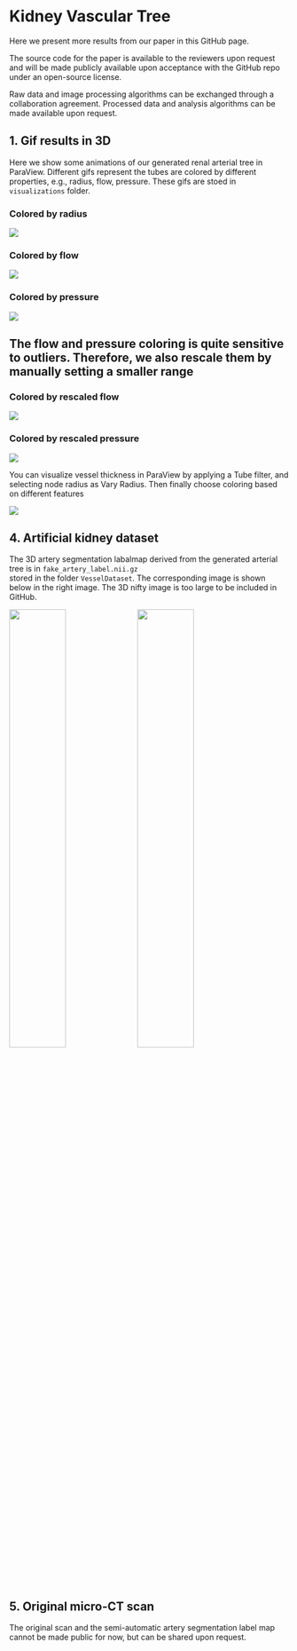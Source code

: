 # Kidney Vascular Tree

Here we present more results from our paper in this GitHub page.

The source code for the paper is available to the reviewers upon request and will be made publicly available upon acceptance with the GitHub repo under an open-source license. 

Raw data and image processing algorithms can be exchanged through a collaboration agreement. 
Processed data and analysis algorithms can be made available upon request.

##  1. Gif results in 3D
Here we show some animations of our generated renal arterial tree in ParaView. 
Different gifs represent the tubes are colored by different properties, e.g., radius, flow, pressure.
These gifs are stoed in ```visualizations``` folder.

### Colored by radius
 ![](visualizations/radius1.gif) 
### Colored by flow
 ![](visualizations/flow.gif) 
### Colored by pressure
 ![](visualizations/pressure.gif) 

## The flow and pressure coloring is quite sensitive to outliers. Therefore, we also rescale them by manually setting a smaller range 
### Colored by rescaled flow
 ![](visualizations/flow_rescaled.gif) 
### Colored by rescaled pressure
 ![](visualizations/pressure_rescaled.gif) 


[//]: # (<img src="visualizations/pressure.gif" width=30% height=50%>)

[//]: # (<img src="visualizations/pressure.gif" width=30% height=50%>)

[//]: # (<p float="center">)

[//]: # (  <img src="visualizations/radius.gif" width="40%" />)

[//]: # (  <img src="visualizations/radius.gif" width="40%" /> )

[//]: # (</p>)


You can visualize vessel thickness in ParaView by applying a Tube filter, and selecting node radius as Vary Radius.
Then finally choose coloring based on different features

![](plots/paraview_tube.png)

## 4. Artificial kidney dataset
The 3D artery segmentation labalmap derived from the generated arterial tree is in ```fake_artery_label.nii.gz```  
stored in the folder ```VesselDataset```.  The corresponding image is shown below in the right image.
The 3D nifty image is too large to be included in GitHub.
<p float="center">
  <img src="plots/fake_label.png" width="45%" />
  <img src="plots/fake_scan.png" width="45%" /> 
</p>


## 5. Original micro-CT scan

The original scan and the semi-automatic artery segmentation label map cannot be made public for now, 
but can be shared upon request. 

